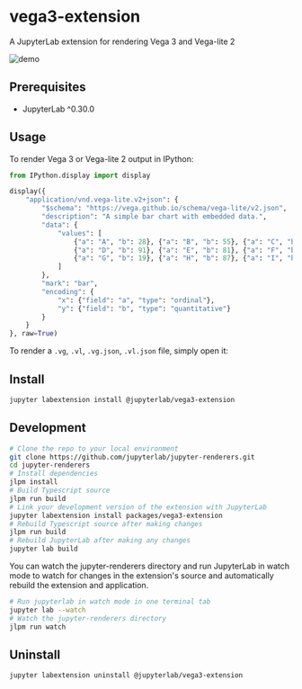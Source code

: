 # vega3-extension

A JupyterLab extension for rendering Vega 3 and Vega-lite 2

![demo](http://g.recordit.co/JmaWb6crQj.gif)

## Prerequisites

* JupyterLab ^0.30.0

## Usage

To render Vega 3 or Vega-lite 2 output in IPython:

```python
from IPython.display import display

display({
    "application/vnd.vega-lite.v2+json": {
        "$schema": "https://vega.github.io/schema/vega-lite/v2.json",
        "description": "A simple bar chart with embedded data.",
        "data": {
            "values": [
                {"a": "A", "b": 28}, {"a": "B", "b": 55}, {"a": "C", "b": 43},
                {"a": "D", "b": 91}, {"a": "E", "b": 81}, {"a": "F", "b": 53},
                {"a": "G", "b": 19}, {"a": "H", "b": 87}, {"a": "I", "b": 52}
            ]
        },
        "mark": "bar",
        "encoding": {
            "x": {"field": "a", "type": "ordinal"},
            "y": {"field": "b", "type": "quantitative"}
        }
    }
}, raw=True)
```

To render a `.vg`, `.vl`, `.vg.json`, `.vl.json` file, simply open it:

## Install

```bash
jupyter labextension install @jupyterlab/vega3-extension
```

## Development

```bash
# Clone the repo to your local environment
git clone https://github.com/jupyterlab/jupyter-renderers.git
cd jupyter-renderers
# Install dependencies
jlpm install
# Build Typescript source
jlpm run build
# Link your development version of the extension with JupyterLab
jupyter labextension install packages/vega3-extension
# Rebuild Typescript source after making changes
jlpm run build
# Rebuild JupyterLab after making any changes
jupyter lab build
```

You can watch the jupyter-renderers directory and run JupyterLab in watch mode to watch for changes in the extension's source and automatically rebuild the extension and application.

```bash
# Run jupyterlab in watch mode in one terminal tab
jupyter lab --watch
# Watch the jupyter-renderers directory
jlpm run watch
```

## Uninstall

```bash
jupyter labextension uninstall @jupyterlab/vega3-extension
```
